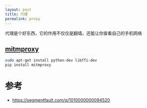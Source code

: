 ```yaml
---
layout: post
title: 代理
permalink: proxy
---
```


代理是个好东西，它的作用不仅仅是翻墙，还能让你查看自己的手机网络

## [mitmproxy](http://docs.mitmproxy.org/en/latest/mitmproxy.html)

```bash
sudo apt-get install python-dev libffi-dev
pip install mitmproxy
```


# 参考
- https://segmentfault.com/q/1010000000094520
